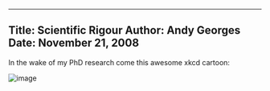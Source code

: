 -----
Title:  Scientific Rigour
Author: Andy Georges
Date: November 21, 2008
-----







In the wake of my PhD research come this awesome xkcd cartoon:


![image](8A4049C9-578E-4553-85AA-953BB2D0EBA8-1.png)




